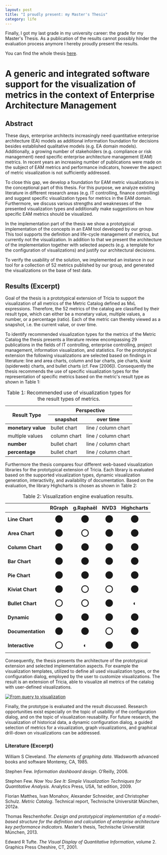 ```yaml
---
layout: post
title: "I proudly present: my Master's Thesis"
category: life
---
```


Finally, I got my last grade in my university career: the grade for my Master's Thesis. As a publication of the results cannot possibly hinder the evaluation process anymore I hereby proudly present the results.

You can find the whole thesis [here][thesis].

<!--more-->

# A generic and integrated software support for the visualization of metrics in the context of Enterprise Architecture Management

## Abstract
These days, enterprise architects increasingly need quantitative enterprise architecture (EA) models as additional information foundation for decisions besides established qualitative models (e.g. EA domain models). Additionally, a growing number of stakeholders (e.g. compliance or risk management) need specific enterprise architecture management (EAM) metrics. In recent years an increasing number of publications were made on the subject of EAM metrics and performance indicators, however the aspect of metric visualization is not sufficiently addressed.

To close this gap, we develop a foundation for EAM metric visualizations in the conceptional part of this thesis. For this purpose, we analyze existing literature in different research areas (e.g. IT controlling, finance controlling) and suggest specific visualization types for metrics in the EAM domain. Furthermore, we discuss various strengths and weaknesses of the presented visualization types and additionally make suggestions on how specific EAM metrics should be visualized.

In the implementation part of the thesis we show a prototypical implementation of the concepts in an EAM tool developed by our group. This tool supports the definition and life-cycle management of metrics, but currently not the visualization. In addition to that we present the architecture of the implementation together with selected aspects (e.g. a template for the configuration of visualizations) and justify our architectural decisions.

To verify the usability of the solution, we implemented an instance in our tool for a collection of 52 metrics published by our group, and generated the visualizations on the base of test data.

## Results (Excerpt)
Goal of the thesis is a prototypical extension of Tricia to support the visualization of all metrics of the Metric Catalog defined as MxL expressions. Therefore, the 52 metrics of the catalog are classified by their result type, which can either be a monetary value, multiple values, a number, or a percentage (ratio). Each of the metric can thereby viewed as a snapshot, i.e. the current value, or over time.

To identify recommended visualization types for the metrics of the Metric Catalog the thesis presents a literature review encompassing 29 publications in the fields of IT controlling, enterprise controlling, project management, information visualization, and statistics. For the prototypical extension the following visualizations are selected based on findings in literature: line and area charts, column and bar charts, pie charts, kiviat (spiderweb) charts, and bullet charts (cf. Few [2006]). Consequently the thesis recommends the use of specific visualization types for the representation of specific metrics based on the metric's result type as shown in Table 1:

<table>
  <caption>Table 1: Recommended use of visualization types for the result types of metrics.</caption>
  <thead>
	<tr><th style="text-align: center" rowspan="2"><strong>Result Type</strong></th><th style="text-align: center" colspan="2"><strong>Perspective</strong></th></tr>
	<tr><th style="text-align: center"><strong>snapshot</strong></th><th style="text-align: center"><strong>over time</strong></th></tr>
  </thead>
  <tbody>
	<tr>
	  <td class="first-column"><strong>monetary value</strong></td>
	  <td>bullet chart</td>
	  <td>line / column chart</td>
	</tr>
	<tr>
	  <td class="first-column">multiple values</td>
	  <td>column chart</td>
	  <td>line / column chart</td>
	</tr>
	<tr>
	  <td class="first-column"><strong>number</strong></td>
	  <td>bullet chart</td>
	  <td>line / column chart</td>
	</tr>
	<tr>
	  <td class="first-column"><strong>percentage</strong></td>
	  <td>bullet chart</td>
	  <td>line / column chart</td>
	</tr>
  </tbody>
</table>

Furthermore the thesis compares four different web-based visualization libraries for the prototypical extension of Tricia. Each library is evaluated based on the supported visualization types, dynamic visualization generation, interactivity, and availability of documentation. Based on the evaluation, the library Highcharts is chosen as shown in Table 2:

<table>
  <caption>Table 2: Visualization engine evaluation results.</caption>
  <thead>
	<tr>
	  <th style="text-align: center">&nbsp;</th>
	  <th style="text-align: center"><strong>RGraph</strong></th>
	  <th style="text-align: center"><strong>g.Raphaël</strong></th>
	  <th style="text-align: center"><strong>NVD3</strong></th>
	  <th style="text-align: center"><strong>Highcharts</strong></th>
	</tr>
  </thead>
  <tbody>
	<tr>
	  <td class="first-column"><strong>Line Chart</strong></td>
	  <td style="text-align: center"><span style="font-size: 24pt">●</span></td>
	  <td style="text-align: center"><span style="font-size: 24pt">●</span></td>
	  <td style="text-align: center"><span style="font-size: 24pt">●</span></td>
	  <td style="text-align: center"><span style="font-size: 24pt">●</span></td>
	</tr>
	<tr>
	  <td class="first-column"><strong>Area Chart</strong></td>
	  <td style="text-align: center"><span style="font-size: 24pt">●</span></td>
	  <td style="text-align: center"><span style="font-size: 24pt">○</span></td>
	  <td style="text-align: center"><span style="font-size: 24pt">●</span></td>
	  <td style="text-align: center"><span style="font-size: 24pt">●</span></td>
	</tr>
	<tr>
	  <td class="first-column"><strong>Column Chart</strong></td>
	  <td style="text-align: center"><span style="font-size: 24pt">●</span></td>
	  <td style="text-align: center"><span style="font-size: 24pt">●</span></td>
	  <td style="text-align: center"><span style="font-size: 24pt">●</span></td>
	  <td style="text-align: center"><span style="font-size: 24pt">●</span></td>
	</tr>
	<tr>
	  <td class="first-column"><strong>Bar Chart</strong></td>
	  <td style="text-align: center"><span style="font-size: 24pt">●</span></td>
	  <td style="text-align: center"><span style="font-size: 24pt">●</span></td>
	  <td style="text-align: center"><span style="font-size: 24pt">●</span></td>
	  <td style="text-align: center"><span style="font-size: 24pt">●</span></td>
	</tr>
	<tr>
	  <td class="first-column"><strong>Pie Chart</strong></td>
	  <td style="text-align: center"><span style="font-size: 24pt">●</span></td>
	  <td style="text-align: center"><span style="font-size: 24pt">●</span></td>
	  <td style="text-align: center"><span style="font-size: 24pt">●</span></td>
	  <td style="text-align: center"><span style="font-size: 24pt">●</span></td>
	</tr>
	<tr>
	  <td class="first-column"><strong>Kiviat Chart</strong></td>
	  <td style="text-align: center"><span style="font-size: 24pt">●</span></td>
	  <td style="text-align: center"><span style="font-size: 24pt">○</span></td>
	  <td style="text-align: center"><span style="font-size: 24pt">○</span></td>
	  <td style="text-align: center"><span style="font-size: 24pt">●</span></td>
	</tr>
	<tr>
	  <td class="first-column"><strong>Bullet Chart</strong></td>
	  <td style="text-align: center"><span style="font-size: 24pt">○</span></td>
	  <td style="text-align: center"><span style="font-size: 24pt">○</span></td>
	  <td style="text-align: center"><span style="font-size: 24pt">●</span></td>
	  <td style="text-align: center"><span style="font-size: 14pt">◐</span></td>
	</tr>
	<tr>
	  <td class="first-column"><strong>Dynamic</strong></td>
	  <td style="text-align: center"><span style="font-size: 24pt">●</span></td>
	  <td style="text-align: center"><span style="font-size: 24pt">●</span></td>
	  <td style="text-align: center"><span style="font-size: 24pt">●</span></td>
	  <td style="text-align: center"><span style="font-size: 24pt">●</span></td>
	</tr>
	<tr>
	  <td class="first-column"><strong>Documentation</strong></td>
	  <td style="text-align: center"><span style="font-size: 24pt">●</span></td>
	  <td style="text-align: center"><span style="font-size: 24pt">●</span></td>
	  <td style="text-align: center"><span style="font-size: 24pt">○</span></td>
	  <td style="text-align: center"><span style="font-size: 24pt">●</span></td>
	</tr>
	<tr>
	  <td class="first-column"><strong>Interactive</strong></td>
	  <td style="text-align: center"><span style="font-size: 24pt">○</span></td>
	  <td style="text-align: center"><span style="font-size: 14pt">◐</span></td>
	  <td style="text-align: center"><span style="font-size: 24pt">●</span></td>
	  <td style="text-align: center"><span style="font-size: 24pt">●</span></td>
	</tr>
  </tbody>
</table>

Consequently, the thesis presents the architecture of the prototypical extension and selected implementation aspects. For example the visualization templates, utilized to define all used visualization types, or the configuration dialog, employed by the user to customize visualizations. The result is an extension of Tricia, able to visualize all metrics of the catalog with user-defined visualizations.

[![From query to visualization][chart]][chart]

Finally, the prototype is evaluated and the result discussed. Research opportunities exist especially on the topic of usability of the configuration dialog, and on the topic of visualization reusability. For future research, the visualization of historical data, a dynamic configuration dialog, a guided selection of metrics for a visualization, graph visualizations, and graphical drill-down on visualizations can be addressed.

### Literature (Excerpt)
William S Cleveland. *The elements of graphing data*. Wadsworth advanced books and software Monterey, CA, 1985.

Stephen Few. *Information dashboard design*. O’Reilly, 2006.

Stephen Few. *Now You See It: Simple Visualization Techniques for Quantitative Analysis*. Analytics Press, USA, 1st edition, 2009.

Florian Matthes, Ivan Monahov, Alexander Schneider, and Christopher Schulz. *Metric Catalog*. Technical report, Technische Universität München, 2012a.

Thomas Reschenhofer. *Design and prototypical implementation of a model-based structure for the definition and calculation of enterprise architecture key performance indicators*. Master’s thesis, Technische Universität München, 2013.

Edward R Tufte. *The Visual Display of Quantitative Information*, volume 2. Graphics Press Cheshire, CT, 2001.

[chart]: {{site.url}}/assets/img/masters-thesis/chart.png
[thesis]: {{site.url}}/assets/files/masters-thesis/schaetzlein_integrated_software_support_for_visualizations.pdf

